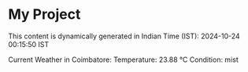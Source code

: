 # My Project

This content is dynamically generated in Indian Time (IST): 2024-10-24 00:15:50 IST


Current Weather in Coimbatore:
Temperature: 23.88 °C
Condition: mist
